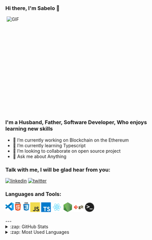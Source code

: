 ### Hi there, I'm Sabelo 👋

  
 <img align="right" alt="GIF" src="https://github.com/sabelomkhwanazi/main/Developer.gif?raw=true" width="500" height="320" />

### I'm a Husband, Father, Software Developer, Who enjoys learning new skills
- 🔭 I’m currently working on Blockchain on the Ethereum
- 🌱 I’m currently learning Typescript
- 👯 I’m looking to collaborate on open source project
- 💬 Ask me about Anything

### Talk with me, I will be glad hear from you:
[<img src='https://cdn.jsdelivr.net/npm/simple-icons@3.0.1/icons/linkedin.svg' alt='linkedin' height='40'>](https://www.linkedin.com/in/https://www.linkedin.com/in/sabelo-mkhwanazi-54ba431b1//)
[<img src='https://cdn.jsdelivr.net/npm/simple-icons@3.0.1/icons/twitter.svg' alt='twitter' height='40'>](https://twitter.com/https://twitter.com/SabeloMkhwanaz) 
<br />
### Languages and Tools:
<img align="left" alt="Visual Studio Code" width="26px" src="https://raw.githubusercontent.com/github/explore/80688e429a7d4ef2fca1e82350fe8e3517d3494d/topics/visual-studio-code/visual-studio-code.png" />
<img align="left" alt="HTML5" width="26px" src="https://raw.githubusercontent.com/github/explore/80688e429a7d4ef2fca1e82350fe8e3517d3494d/topics/html/html.png" />
<img align="left" alt="CSS3" width="26px" src="https://raw.githubusercontent.com/github/explore/80688e429a7d4ef2fca1e82350fe8e3517d3494d/topics/css/css.png" />
<code><img height="30" src="https://raw.githubusercontent.com/github/explore/80688e429a7d4ef2fca1e82350fe8e3517d3494d/topics/javascript/javascript.png"></code>
<code><img height="30" src="https://raw.githubusercontent.com/github/explore/80688e429a7d4ef2fca1e82350fe8e3517d3494d/topics/typescript/typescript.png"></code>
<code><img height="30" src="https://raw.githubusercontent.com/github/explore/80688e429a7d4ef2fca1e82350fe8e3517d3494d/topics/react/react.png"></code>
<code><img height="30" src="https://raw.githubusercontent.com/github/explore/80688e429a7d4ef2fca1e82350fe8e3517d3494d/topics/nodejs/nodejs.png"></code>
<code><img height="30" src="https://raw.githubusercontent.com/github/explore/80688e429a7d4ef2fca1e82350fe8e3517d3494d/topics/git/git.png"></code>
<code><img height="30" src="https://raw.githubusercontent.com/github/explore/80688e429a7d4ef2fca1e82350fe8e3517d3494d/topics/terminal/terminal.png"></code>
<br />
<br />
---
<details>
  <summary>:zap: GitHub Stats</summary>

  <img align="left" alt="Sabelo's GitHub Stats" src="https://github-readme-stats.vercel.app/api?username=SabeloMkhwanzi&show_icons=true&hide_border=true" />

</details>

<details>
  <summary>:zap: Most Used Languages</summary>

<img align="left" alt="Sabelo's GitHub Top Languages" src="https://github-readme-stats.vercel.app/api/top-langs/?username=SabeloMkhwanzi" />

</details>


